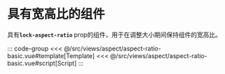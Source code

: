 <aspectRatioBasic/>

# 具有宽高比的组件

具有<b>`lock-aspect-ratio` </b> prop的组件，用于在调整大小期间保持组件的宽高比。

::: code-group
<<< @/src/views/aspect/aspect-ratio-basic.vue#template[Template]
<<< @/src/views/aspect/aspect-ratio-basic.vue#script[Script]
:::